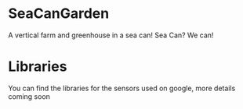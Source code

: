 # SeaCanGarden
A vertical farm and greenhouse in a sea can! Sea Can? We can!

# Libraries
You can find the libraries for the sensors used on google, more details coming soon
